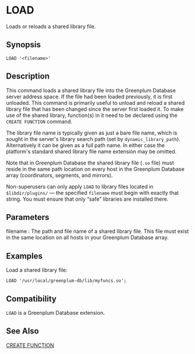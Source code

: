 # LOAD

Loads or reloads a shared library file.

## Synopsis

``` {#sql_command_synopsis}
LOAD '<filename>'
```

## Description

This command loads a shared library file into the Greenplum Database server address space. If the file had been loaded previously, it is first unloaded. This command is primarily useful to unload and reload a shared library file that has been changed since the server first loaded it. To make use of the shared library, function(s) in it need to be declared using the `CREATE FUNCTION` command.

The library file name is typically given as just a bare file name, which is sought in the server's library search path (set by `dynamic_library_path`). Alternatively it can be given as a full path name. In either case the platform's standard shared library file name extension may be omitted.

Note that in Greenplum Database the shared library file (`.so` file) must reside in the same path location on every host in the Greenplum Database array (coordinators, segments, and mirrors).

Non-superusers can only apply `LOAD` to library files located in `$libdir/plugins/` — the specified `filename` must begin with exactly that string. You must ensure that only “safe” libraries are installed there.

## Parameters

filename
:   The path and file name of a shared library file. This file must exist in the same location on all hosts in your Greenplum Database array.

## Examples

Load a shared library file:

```
LOAD '/usr/local/greenplum-db/lib/myfuncs.so';
```

## Compatibility

`LOAD` is a Greenplum Database extension.

## See Also

[CREATE FUNCTION](/docs/sql-statements/sql-statement-create-function.md)



